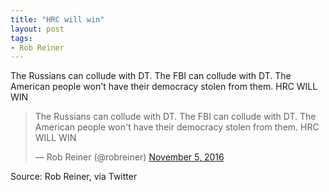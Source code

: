 ```yaml
---
title: "HRC will win"
layout: post
tags:
- Rob Reiner
---
```


The Russians can collude with DT. The FBI can collude with DT. The American people won't have their democracy stolen from them. HRC WILL WIN

<blockquote class="twitter-tweet"><p lang="en" dir="ltr">The Russians can collude with DT. The FBI can collude with DT. The American people won't have their democracy stolen from them. HRC WILL WIN</p>&mdash; Rob Reiner (@robreiner) <a href="https://twitter.com/robreiner/status/794716910365642756?ref_src=twsrc%5Etfw">November 5, 2016</a></blockquote> <script async src="https://platform.twitter.com/widgets.js" charset="utf-8"></script>

Source: Rob Reiner, via Twitter
